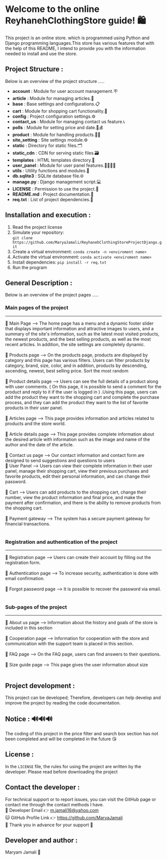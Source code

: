# Welcome to the online ReyhanehClothingStore guide! 🛍️
This project is an online store. which is programmed using Python and Django programming languages.This store has various features that with the help of this README, I intend to provide you with the information needed to install and use the store.
## Project Structure :
Below is an overview of the project structure .....
- **account** : Module for user account management.🪧
- **article** : Module for managing articles.📰
- **base** : Base settings and configurations.📋
- **cart** : Module for shopping cart functionality.🧺
- **config** : Project configuration settings.⚙
- **contact_us** : Module for managing contact us feature.📞
- **polls** : Module for setting price and date.📆💰
- **product** : Module for handling products.👚👗
- **site_setting** : Site settings module.⚙
- **static** : Directory for static files.🗂
- **static_cdn** : CDN for serving static files.🗃
- **templates** : HTML templates directory.📂
- **user_panel** : Module for user panel features.👩‍💼👨‍💼
- **utils** : Utility functions and modules.🔗
- **db.sqlite3** : SQLite database file.🌐
- **manage.py** : Django management script.💻
- **LICENSE** : Permission to use the project.🧾
- **README.md** : Project documentation.📝
- **req.txt** : List of project dependencies.📄
## Installation and execution :
1. Read the project license<br>
2. Simulate your repository:<br>
```git clone https://github.com/MaryaJamali/ReyhanehClothingStoreProjectDjango.git```
3. Create a virtual environment: ```conda create -n <enviroment name>```
4. Activate the virtual environment: ```conda activate <enviroment name>```
5. Install dependencies: ```pip install -r req.txt```
6. Run the program
## General Description :
Below is an overview of the project pages .....
### Main pages of the project <br>
___

🌟 Main Page --> The home page has a menu and a dynamic footer slider that displays important information and attractive images to users, and a summary of the site's information, such as the latest most visited products, the newest products, and the best selling products, as well as the most recent articles. In addition, the site settings are completely dynamic.<br><br>
🌟 Products page --> On the products page, products are displayed by category and this page has various filters. Users can filter products by category, brand, size, color, and in addition, products by descending, ascending, newest, best selling price. Sort the most random<br><br>
🌟 Product details page --> Users can see the full details of a product along with user comments. ( On this page, it is possible to send a comment for the product and reply to it if the user is logged in ) .Using this page, users can add the product they want to the shopping cart and complete the purchase process, and they can add the product they want to the list of favorite products in their user panel.<br><br>
🌟 Articles page --> This page provides information and articles related to products and the store world.<br><br>
🌟 Article details page --> This page provides complete information about the desired article with information such as the image and name of the author and the date of the article.<br><br>
🌟 Contact us page --> Our contact information and contact form are designed to send suggestions and questions to users<br>
🌟 User Panel --> Users can view their complete information in their user panel, manage their shopping cart, view their previous purchases and favorite products, edit their personal information, and can change their password.<br><br>
🌟 Cart --> Users can add products to the shopping cart, change their number, view the product information and final price, and make the payment after confirmation, and there is the ability to remove products from the shopping cart.<br><br>
🌟 Payment gateway --> The system has a secure payment gateway for financial transactions.<br><br>
### Registration and authentication of the project <br>
___

🌟 Registration page --> Users can create their account by filling out the registration form.<br><br>
🌟 Authentication page --> To increase security, authentication is done with email confirmation.<br><br>
🌟 Forgot password page --> It is possible to recover the password via email.<br><br>
### Sub-pages of the project <br>
___

🌟 About us page --> Information about the history and goals of the store is included in this section<br><br>
🌟 Cooperation page --> Information for cooperation with the store and communication with the support team is placed in this section.<br><br>
🌟 FAQ page --> On the FAQ page, users can find answers to their questions.<br><br>
🌟 Size guide page --> This page gives the user information about size<br><br>
## Project development :
 This project can be developed; Therefore, developers can help develop and improve the project by reading the code documentation.
 ## Notice : 🔊🔊🔊
 The coding of this project in the price filter and search box section has not been completed and will be completed in the future 😘
 ## License :
 In the `LICENSE` file, the rules for using the project are written by the developer. Please read before downloading the project
 ## Contact the developer :
 For technical support or to report issues, you can visit the GitHub page or contact me through the contact methods I have.<br>
 📧 Developer Email 👉  m.jamali16@yahoo.com  <br>
 🐱 GitHub Profile Link 👉  https://github.com/MaryaJamali  <br>
 💖 Thank you in advance for your support 💖
 ## Developer and author :
 Maryam Jamali 🥰
